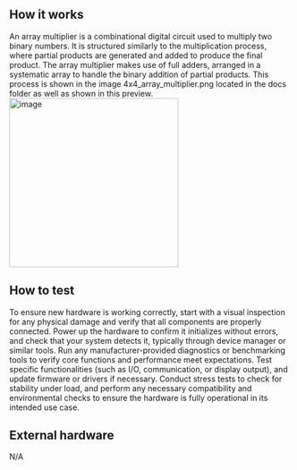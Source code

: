 <!---

This file is used to generate your project datasheet. Please fill in the information below and delete any unused
sections.

You can also include images in this folder and reference them in the markdown. Each image must be less than
512 kb in size, and the combined size of all images must be less than 1 MB.
-->

## How it works
An array multiplier is a combinational digital circuit used to multiply two binary numbers. It is structured similarly to the multiplication process, where partial products are generated and added to produce the final product. The array multiplier makes use of full adders, arranged in a systematic array to handle the binary addition of partial products. This process is shown in the image 4x4_array_multiplier.png located in the docs folder as well as shown in this preview.
<img width="302" alt="image" src="https://github.com/user-attachments/assets/1456734e-4bca-430b-a532-96e9ff6acbd2">


## How to test
To ensure new hardware is working correctly, start with a visual inspection for any physical damage and verify that all components are properly connected. Power up the hardware to confirm it initializes without errors, and check that your system detects it, typically through device manager or similar tools. Run any manufacturer-provided diagnostics or benchmarking tools to verify core functions and performance meet expectations. Test specific functionalities (such as I/O, communication, or display output), and update firmware or drivers if necessary. Conduct stress tests to check for stability under load, and perform any necessary compatibility and environmental checks to ensure the hardware is fully operational in its intended use case.

## External hardware
N/A
